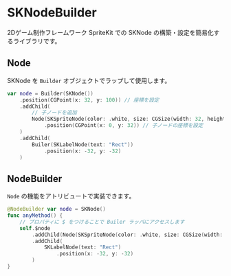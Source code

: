 # SKNodeBuilder

2Dゲーム制作フレームワーク SpriteKit での SKNode の構築・設定を簡易化するライブラリです。

## Node

SKNode を `Builder` オブジェクトでラップして使用します。
``` Swift
var node = Builder(SKNode())
    .position(CGPoint(x: 32, y: 100)) // 座標を設定
    .addChild(
        // 子ノードを追加
        Node(SKSpriteNode(color: .white, size: CGSize(width: 32, height: 32)
            .position(CGPoint(x: 0, y: 32)) // 子ノードの座標を設定
    )
    .addChild(
        Builer(SKLabelNode(text: "Rect"))
            .position(x: -32, y: -32)
    )
```

## NodeBuilder

`Node` の機能をアトリビュートで実装できます。
``` Swift
@NodeBuilder var node = SKNode()
func anyMethod() {
    // プロパティに $ をつけることで Builer ラッパにアクセスします
    self.$node
        .addChild(Node(SKSpriteNode(color: .white, size: CGSize(width: 32, height: 32)))
        .addChild(
            SKLabelNode(text: "Rect")
                .position(x: -32, y: -32)
        )
}
```
